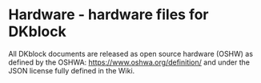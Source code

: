# Hardware - hardware files for DKblock

All DKblock documents are released as open source hardware (OSHW) as defined by the OSHWA: https://www.oshwa.org/definition/ and under the JSON license fully defined in the Wiki.
